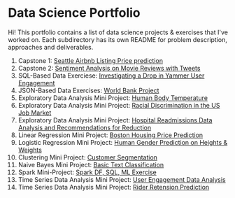 # Data Science Portfolio

Hi! This portfolio contains a list of data science projects & exercises that I've worked on.
Each subdirectory has its own README for problem description, approaches and deliverables.

1. Capstone 1: [Seattle Airbnb Listing Price prediction](https://github.com/nicolechao/springboard-data-science/tree/master/Capstone%201)
2. Capstone 2: [Sentiment Analysis on Movie Reviews with Tweets](https://github.com/nicolechao/springboard-data-science/tree/master/Capstone%202)
3. SQL-Based Data Exerciese: [Investigating a Drop in Yammer User Engagement](https://github.com/nicolechao/springboard-data-science/tree/master/Mini%20Projects%20and%20Exercises/SQL%20Analysis)
4. JSON-Based Data Exercises: [World Bank Project](https://github.com/nicolechao/springboard-data-science/tree/master/Mini%20Projects%20and%20Exercises/Data%20Wrangling)
5. Exploratory Data Analysis Mini Project: [Human Body Temperature](https://github.com/nicolechao/springboard-data-science/tree/master/Mini%20Projects%20and%20Exercises/EDA%20Human%20Temperature)
6. Exploratory Data Analysis Mini Project: [Racial Discrimination in the US Job Market](https://github.com/nicolechao/springboard-data-science/tree/master/Mini%20Projects%20and%20Exercises/EDA%20Racial%20Discrimination)
7. Exploratory Data Analysis Mini Project: [Hospital Readmissions Data Analysis and Recommendations for Reduction](https://github.com/nicolechao/springboard-data-science/tree/master/Mini%20Projects%20and%20Exercises/EDA%20Hospital%20Readmit)
8. Linear Regression Mini Project: [Boston Housing Price Prediction](https://github.com/nicolechao/springboard-data-science/tree/master/Mini%20Projects%20and%20Exercises/Linear%20Regression%20Boston%20Housing)
9. Logistic Regression Mini Project: [Human Gender Prediction on Heights & Weights](https://github.com/nicolechao/springboard-data-science/tree/master/Mini%20Projects%20and%20Exercises/Logistic%20Regression%20Gender%20Weights%20%26%20Heights)
10. Clustering Mini Project: [Customer Segmentation](https://github.com/nicolechao/springboard-data-science/tree/master/Mini%20Projects%20and%20Exercises/Clustering%20Customer%20Segmentation)
11. Naive Bayes Mini Project: [Basic Text Classification](https://github.com/nicolechao/springboard-data-science/tree/master/Mini%20Projects%20and%20Exercises/Naive%20Bayes%20Basic%20Text%20Classification)
12. Spark Mini-Project: [Spark DF, SQL, ML Exercise](https://databricks-prod-cloudfront.cloud.databricks.com/public/4027ec902e239c93eaaa8714f173bcfc/5930918541830431/3404820184345514/4877238666634325/latest.html)
13. Time Series Data Analysis Mini Project: [User Engagement Data Analysis](https://github.com/nicolechao/springboard-data-science/tree/master/Mini%20Projects%20and%20Exercises/User%20Engagement%20Data%20Analysis)
14. Time Series Data Analysis Mini Project: [Rider Retension Prediction](https://github.com/nicolechao/springboard-data-science/tree/master/Mini%20Projects%20and%20Exercises/Rider%20Retension%20Prediction)
